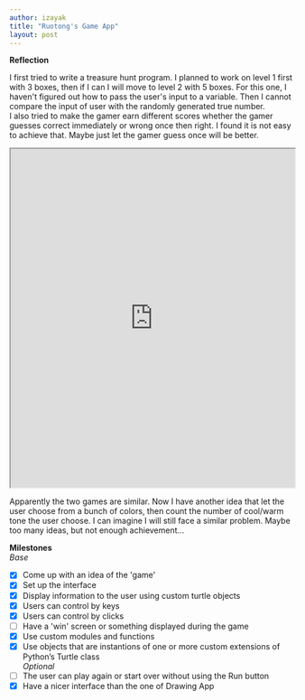 ```yaml
---
author: izayak
title: "Ruotong's Game App"
layout: post
---
```


**Reflection**


I first tried to write a treasure hunt program. I planned to work on level 1 first with 3 boxes, then if I can I will move to level 2 with 5 boxes. For this one, I haven't figured out how to pass the user's input to a variable. Then I cannot compare the input of user with the randomly generated true number.     
I also tried to make the gamer earn different scores whether the gamer guesses correct immediately or wrong once then right. I found it is not easy to achieve that. Maybe just let the gamer guess once will be better.

<iframe src="https://trinket.io/embed/python/b3b7f8f0d0" width="100%" height="600" 



As stuck with this one, I come up with an idea of calculation game (boring...). I thought this would be easier to be solved. But it turns out that for this one it is more difficult to keep track with the random number. Or maybe if I do not use the self-defined class, it would be easier.

<iframe src="https://trinket.io/embed/python/951dc6c3dc" width="100%" height="600" frameborder="0" marginwidth="0" marginheight="0" allowfullscreen></iframe>


Apparently the two games are similar. Now I have another idea that let the user choose from a bunch of colors, then count the number of cool/warm tone the user choose. I can imagine I will still face a similar problem. Maybe too many ideas, but not enough achievement...



**Milestones**  
*Base*  
- [x] Come up with an idea of the 'game'      
- [x] Set up the interface  
- [x] Display information to the user using custom turtle objects  
- [x] Users can control by keys  
- [x] Users can control by clicks  
- [ ] Have a 'win' screen or something displayed during the game    
- [x] Use custom modules and functions  
- [x] Use objects that are instantions of one or more custom extensions of Python’s Turtle class  
*Optional*  
- [ ] The user can play again or start over without using the Run button  
- [x] Have a nicer interface than the one of Drawing App  
